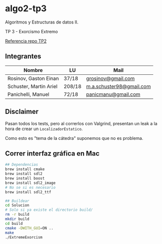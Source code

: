 # algo2-tp3

Algoritmos y Estructuras de datos II.

TP 3 - Exorcismo Extremo

[Referencia repo TP2](https://github.com/mnPanic/algo2-tp2/tree/master/solucion)

## Integrantes

Nombre                  | LU        | Mail
------------------------|-----------|-------------------------
Rosinov, Gaston Einan   | 37/18     | grosinov@gmail.com
Schuster, Martin Ariel  | 208/18    | m.a.schuster98@gmail.com
Panichelli, Manuel      | 72/18     | panicmanu@gmail.com

## Disclaimer

Pasan todos los tests, pero al correrlos con Valgrind, presentan un leak a la hora de crear un `LocalizadorEstatico`.

Como esto es "tema de la cátedra" suponemos que no es problema.

## Correr interfaz gráfica en Mac

```bash
## Dependencias
brew install cmake
brew install sdl2
brew install boost
brew install sdl2_image
# No se si es necesario
brew install sdl2_ttf

## Buildear
cd Solucion
# Solo si ya existe el directorio build/
rm -r build
mkdir build
cd build
cmake -DWITH_GUI=ON ..
make
./ExtremeExorcism
```
